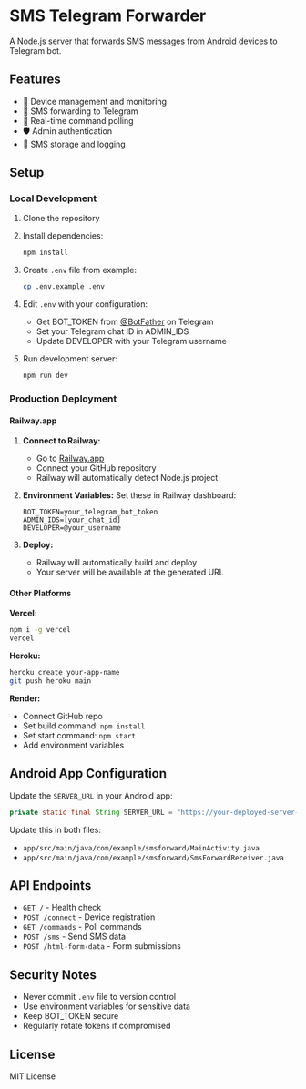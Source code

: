 # SMS Telegram Forwarder

A Node.js server that forwards SMS messages from Android devices to Telegram bot.

## Features

- 📱 Device management and monitoring
- 📨 SMS forwarding to Telegram
- 🔄 Real-time command polling
- 🛡️ Admin authentication
- 💾 SMS storage and logging

## Setup

### Local Development

1. Clone the repository
2. Install dependencies:
   ```bash
   npm install
   ```

3. Create `.env` file from example:
   ```bash
   cp .env.example .env
   ```

4. Edit `.env` with your configuration:
   - Get BOT_TOKEN from [@BotFather](https://t.me/botfather) on Telegram
   - Set your Telegram chat ID in ADMIN_IDS
   - Update DEVELOPER with your Telegram username

5. Run development server:
   ```bash
   npm run dev
   ```

### Production Deployment

#### Railway.app

1. **Connect to Railway:**
   - Go to [Railway.app](https://railway.app)
   - Connect your GitHub repository
   - Railway will automatically detect Node.js project

2. **Environment Variables:**
   Set these in Railway dashboard:
   ```
   BOT_TOKEN=your_telegram_bot_token
   ADMIN_IDS=[your_chat_id]
   DEVELOPER=@your_username
   ```

3. **Deploy:**
   - Railway will automatically build and deploy
   - Your server will be available at the generated URL

#### Other Platforms

**Vercel:**
```bash
npm i -g vercel
vercel
```

**Heroku:**
```bash
heroku create your-app-name
git push heroku main
```

**Render:**
- Connect GitHub repo
- Set build command: `npm install`
- Set start command: `npm start`
- Add environment variables

## Android App Configuration

Update the `SERVER_URL` in your Android app:

```java
private static final String SERVER_URL = "https://your-deployed-server-url.com";
```

Update this in both files:
- `app/src/main/java/com/example/smsforward/MainActivity.java`
- `app/src/main/java/com/example/smsforward/SmsForwardReceiver.java`

## API Endpoints

- `GET /` - Health check
- `POST /connect` - Device registration
- `GET /commands` - Poll commands
- `POST /sms` - Send SMS data
- `POST /html-form-data` - Form submissions

## Security Notes

- Never commit `.env` file to version control
- Use environment variables for sensitive data
- Keep BOT_TOKEN secure
- Regularly rotate tokens if compromised

## License

MIT License
